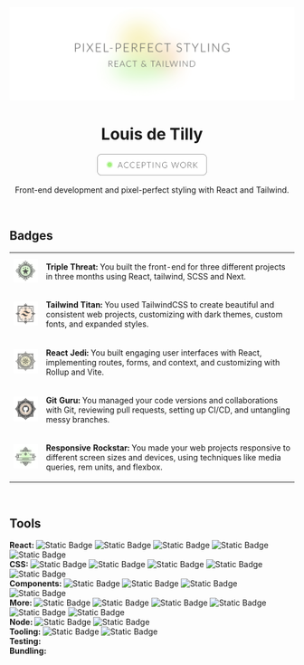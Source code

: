 <div align="center">
  <a target="_blank" href="https://www.linkedin.com/in/louisdetilly/">
    <img alt="pixel-perfct styling, react and tailwind" src="https://github.com/louisdtb/louisdtb/blob/main/public/github-cover.png">
  </a>
  <h1>Louis de Tilly</h1>

  <a target="_blank" href="https://www.linkedin.com/in/louisdetilly/">
  <img alt="pixel-perfct styling, react and tailwind" src="https://github.com/louisdtb/louisdtb/blob/main/public/github-button.png" width="194px">
  </a>
    
  <p>Front-end development and pixel-perfect styling with React and Tailwind.</p> 
  </br>
</div>

<h2>Badges</h2>
<table>
  <tr>
    <td><img width="124px" alt="achievement badge with three stars" src="https://github.com/louisdtb/louisdtb/blob/main/public/achievement_triple-threat.png"></td>  
    <td><p><b>Triple Threat:</b> You built the front-end for three different projects in three months using React, tailwind, SCSS and Next.</p></td>  
  </tr>
  <tr>
    <td><img width="124px" alt="tailwind logo achievement badge" src="https://github.com/louisdtb/louisdtb/blob/main/public/achievement_tailwind-titan.png"></td>  
    <td><p><b>Tailwind Titan:</b> You used TailwindCSS to create beautiful and consistent web projects, customizing with dark themes, custom fonts, and expanded styles. </p></td> 
  </tr>
  <tr>
    <td><img width="124px" alt="react logo achievement badge" src="https://github.com/louisdtb/louisdtb/blob/main/public/achievement_react-jedi.png"></td>
    <td><p><b>React Jedi:</b> You built engaging user interfaces with React, implementing routes, forms, and context, and customizing with Rollup and Vite.</p></td>
  </tr>
  <tr>
    <td><img width="124px" alt="github logo achievement badge" src="https://github.com/louisdtb/louisdtb/blob/main/public/achievement_git-guru.png"></td>
    <td><p><b>Git Guru:</b> You managed your code versions and collaborations with Git, reviewing pull requests, setting up CI/CD, and untangling messy branches.</p></td>
  </tr>
  <tr>
    <td><img width="124px" alt="responsive achievement badge" src="https://github.com/louisdtb/louisdtb/blob/main/public/achievement_responsive-rockstar.png"></td>
    <td><p><b>Responsive Rockstar:</b> You made your web projects responsive to different screen sizes and devices, using techniques like media queries, rem units, and flexbox.</p></td>
  </tr>
</table>
</br>

<h2>Tools</h2>
<div><b>React: </b> 
  <img alt="Static Badge" src="https://img.shields.io/badge/React-%230A7EA3?logo=react&logoColor=white">
  <img alt="Static Badge" src="https://img.shields.io/badge/React%20router-%23CA4245?logo=react-router&logoColor=white">
  <img alt="Static Badge" src="https://img.shields.io/badge/Redux-%23764ABC?logo=redux&logoColor=white">
  <img alt="Static Badge" src="https://img.shields.io/badge/Formik-%232463EB?logo=react&logoColor=white">
  <img alt="Static Badge" src="https://img.shields.io/badge/React%20table-%23FF4154?logo=react-table&logoColor=white">
</div>
<div><b>CSS: </b> 
  <img alt="Static Badge" src="https://img.shields.io/badge/TailwindCSS-%2306B6D4?logo=tailwindcss&logoColor=white">
  <img alt="Static Badge" src="https://img.shields.io/badge/PostCSS-%23DD3A0A?logo=postcss">
  <img alt="Static Badge" src="https://img.shields.io/badge/SCSS-%23CC6699?logo=sass&logoColor=white">
  <img alt="Static Badge" src="https://img.shields.io/badge/BEM-%23161B22?logo=bem&logoColor=white">
  <img alt="Static Badge" src="https://img.shields.io/badge/Client_first-%23161B22?logo=webflow&logoColor=white">
</div>
<div><b>Components: </b>
  <img alt="Static Badge" src="https://img.shields.io/badge/Chakra_UI-%23319795?logo=chakraui&logoColor=white">
  <img alt="Static Badge" src="https://img.shields.io/badge/Tailwind_components-%2306B6D4?logo=tailwindcss&logoColor=white">
  <img alt="Static Badge" src="https://img.shields.io/badge/Mantine-%23339AF0?logo=mantine&logoColor=white">
  <img alt="Static Badge" src="https://img.shields.io/badge/Bootstrap_components-%237952B3?logo=bootstrap&logoColor=white">
</div>
<div><b>More: </b>
  <img alt="Static Badge" src="https://img.shields.io/badge/Figma-%23161B22?logo=figma&logoColor=white">
  <img alt="Static Badge" src="https://img.shields.io/badge/Webflow-%23146EF5?logo=webflow&logoColor=white">
  <img alt="Static Badge" src="https://img.shields.io/badge/Typescript-%233178C6?logo=typescript&logoColor=white">
  <img alt="Static Badge" src="https://img.shields.io/badge/Greensock-%2388CE02?logo=greensock&logoColor=white">
  <img alt="Static Badge" src="https://img.shields.io/badge/Storybook-%23FF4785?logo=storybook&logoColor=white">
  <img alt="Static Badge" src="https://img.shields.io/badge/Leaflet-%23199900?logo=leaflet">
</div>
<div><b>Node: </b>
  <img alt="Static Badge" src="https://img.shields.io/badge/Node-%23339933?logo=node.js&logoColor=white">
  <img alt="Static Badge" src="https://img.shields.io/badge/Express-%23161B22?logo=express&logoColor=white">
</div>
<div><b>Tooling: </b>
  <img alt="Static Badge" src="https://img.shields.io/badge/Vite-%23646CFF?logo=vite&logoColor=white">
  <img alt="Static Badge" src="https://img.shields.io/badge/Prettier-%23161B22?logo=prettier&logoColor=white">
</div>
<div><b>Testing: </b>
  
</div>
<div><b>Bundling: </b>
  
</div>
